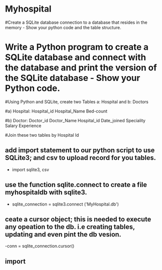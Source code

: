 # Myhospital
#Create a SQLite database connection to a database that resides in the memory - Show your python code and the table structure. 

#  Write a Python program to create a SQLite database and connect with the database and print the version of the SQLite database - Show your Python code.

#Using Python and SQLite, create two Tables a: Hospital and b: Doctors

#a) Hospital:
    Hospital_id
    Hospital_Name
    Bed-count

#b) Doctor:
    Doctor_id
    Doctor_Name
    Hospital_id
    Date_joined
    Speciality
    Salary
    Experience

#Join these two tables by Hospital Id 

## add  import statement to our python script to use SQLite3; and csv to upload record for you tables.
- import sqlite3, csv
## use the function sqlite.connect to create a file myhospitaldb with sqlite3.
- sqlite_connection = sqlite3.connect ('MyHospital.db')
## ceate a cursor object; this is needed to execute any opeation to the db. i.e creating tables, updating and even pint the db vesion.
-conn = sqlite_connection.cursor()
## import 
